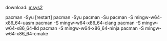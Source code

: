 download: [msys2](https://www.msys2.org/)

pacman -Syu
[restart]
pacman -Syu
pacman -Su
pacman -S mingw-w64-x86_64-uasm
pacman -S mingw-w64-x86_64-clang
pacman -S mingw-w64-x86_64-lld
pacman -S mingw-w64-x86_64-ninja
pacman -S mingw-w64-x86_64-cmake
